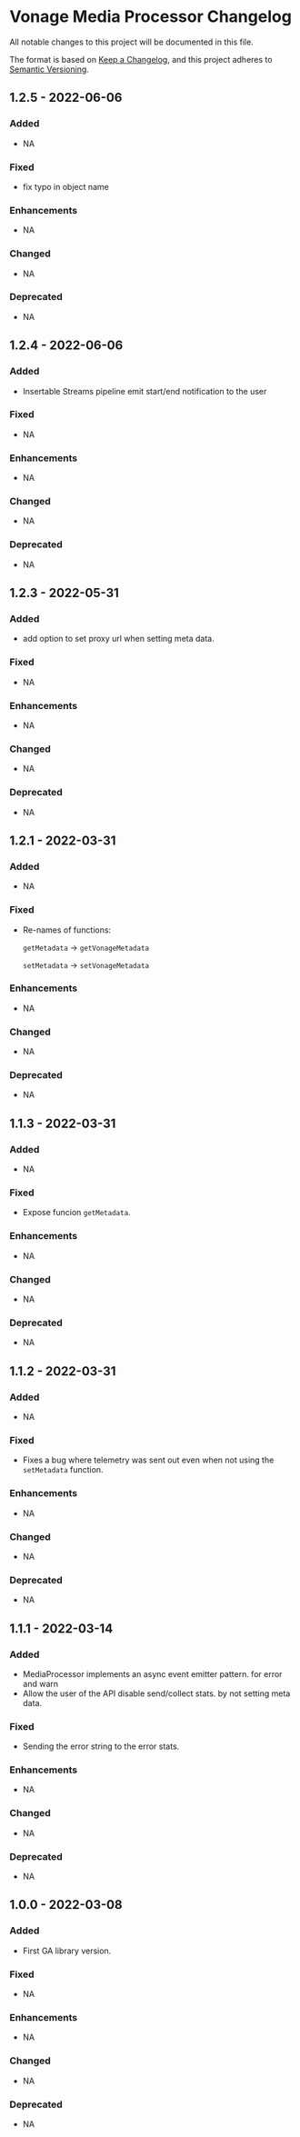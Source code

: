 # Vonage Media Processor Changelog

All notable changes to this project will be documented in this file.

The format is based on [Keep a Changelog](https://keepachangelog.com/en/1.0.0/),
and this project adheres to [Semantic Versioning](https://semver.org/spec/v2.0.0.html).

## 1.2.5  - 2022-06-06

### Added

- NA

### Fixed

- fix typo in object name

### Enhancements

- NA

### Changed

- NA

### Deprecated

- NA


## 1.2.4  - 2022-06-06

### Added

- Insertable Streams pipeline emit start/end notification to the user

### Fixed

- NA

### Enhancements

- NA

### Changed

- NA

### Deprecated

- NA


## 1.2.3  - 2022-05-31

### Added

- add option to set proxy url when setting meta data.

### Fixed

- NA

### Enhancements

- NA

### Changed

- NA

### Deprecated

- NA



## 1.2.1  - 2022-03-31

### Added

- NA

### Fixed

- Re-names of functions:

  `getMetadata` -> `getVonageMetadata`
  
  `setMetadata` -> `setVonageMetadata`

### Enhancements

- NA

### Changed

- NA

### Deprecated

- NA

## 1.1.3  - 2022-03-31

### Added

- NA

### Fixed

- Expose funcion `getMetadata`.

### Enhancements

- NA

### Changed

- NA

### Deprecated

- NA

## 1.1.2  - 2022-03-31

### Added

- NA

### Fixed

- Fixes a bug where telemetry was sent out even when not using the `setMetadata` function.

### Enhancements

- NA

### Changed

- NA

### Deprecated

- NA

## 1.1.1  - 2022-03-14

### Added

- MediaProcessor implements an async event emitter pattern. for error and warn
- Allow the user of the API disable send/collect stats. by not setting meta data.

### Fixed

- Sending the error string to the error stats.

### Enhancements

- NA

### Changed

- NA

### Deprecated

- NA

## 1.0.0  - 2022-03-08

### Added

- First GA library version.

### Fixed

- NA

### Enhancements

- NA

### Changed

- NA

### Deprecated

- NA
